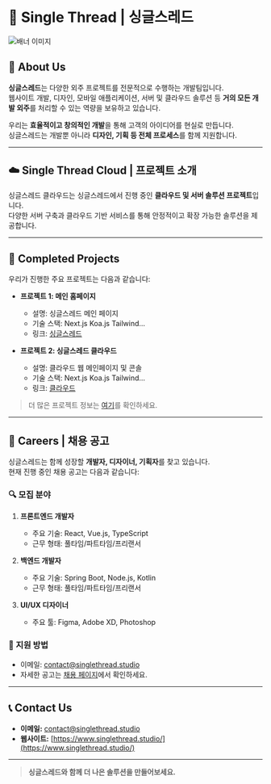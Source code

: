 # 🧵 Single Thread | 싱글스레드

![배너 이미지](https://bucket.singlethread.studio/b66f20e6-9d7b-4102-ab5c-206a61a2c14a.png)

## 🌟 About Us

**싱글스레드**는 다양한 외주 프로젝트를 전문적으로 수행하는 개발팀입니다.  
웹사이트 개발, 디자인, 모바일 애플리케이션, 서버 및 클라우드 솔루션 등 **거의 모든 개발 외주**를 처리할 수 있는 역량을 보유하고 있습니다.

우리는 **효율적이고 창의적인 개발**을 통해 고객의 아이디어를 현실로 만듭니다.  
싱글스레드는 개발뿐 아니라 **디자인, 기획 등 전체 프로세스**를 함께 지원합니다.

---

## ☁️ Single Thread Cloud | 프로젝트 소개

싱글스레드 클라우드는 싱글스레드에서 진행 중인 **클라우드 및 서버 솔루션 프로젝트**입니다.  
다양한 서버 구축과 클라우드 기반 서비스를 통해 안정적이고 확장 가능한 솔루션을 제공합니다.

---

## 🚀 Completed Projects

우리가 진행한 주요 프로젝트는 다음과 같습니다:

- **프로젝트 1: 메인 홈페이지**
  - 설명: 싱글스레드 메인 페이지
  - 기술 스택: Next.js Koa.js Tailwind...
  - 링크: [싱글스레드](https://www.singlethread.studio/)

- **프로젝트 2: 싱글스레드 클라우드**
  - 설명: 클라우드 웹 메인페이지 및 콘솔
  - 기술 스택: Next.js Koa.js Tailwind...
  - 링크: [클라우드](https://cloud.singlethread.studio/)

> 더 많은 프로젝트 정보는 [여기](https://www.singlethread.studio/)를 확인하세요.

---

## 📢 Careers | 채용 공고

싱글스레드는 함께 성장할 **개발자, 디자이너, 기획자**를 찾고 있습니다.  
현재 진행 중인 채용 공고는 다음과 같습니다:

### 🔍 모집 분야
1. **프론트엔드 개발자**
   - 주요 기술: React, Vue.js, TypeScript
   - 근무 형태: 풀타임/파트타임/프리랜서

2. **백엔드 개발자**
   - 주요 기술: Spring Boot, Node.js, Kotlin
   - 근무 형태: 풀타임/파트타임/프리랜서

3. **UI/UX 디자이너**
   - 주요 툴: Figma, Adobe XD, Photoshop

### 📄 지원 방법
- 이메일: [contact@singlethread.studio](mailto:contact@singlethread.studio)  
- 자세한 공고는 [채용 페이지](https://www.singlethread.studio/)에서 확인하세요.

---

## 📞 Contact Us

- **이메일:** [contact@singlethread.studio](mailto:contact@singlethread.studio)  
- **웹사이트:** [https://www.singlethread.studio/](https://www.singlethread.studio/)

---

> **싱글스레드와 함께 더 나은 솔루션을 만들어보세요.**
